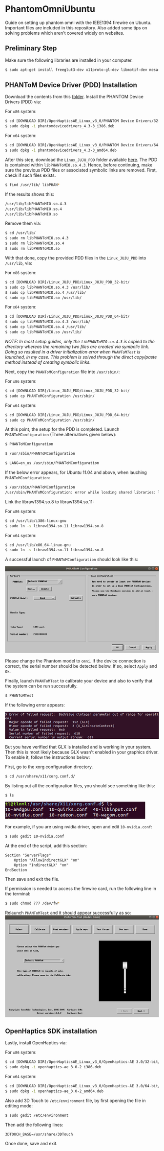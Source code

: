 # PhantomOmniUbuntu
Guide on setting up phantom omni with the IEEE1394 firewire on Ubuntu. Important files are included in this repository. Also added some tips on solving problems which aren't covered widely on websites.

## Preliminary Step
Make sure the following libraries are installed in your computer.
```bash
$ sudo apt-get install freeglut3-dev x11proto-gl-dev libmotif-dev mesa-utils libglw1-mesa-dev libncurses5-dev
```

## PHANToM Device Driver (PDD) Installation
Download the contents from this [folder](https://github.com/TzeLun/PhantomOmniUbuntu/tree/main/OpenHapticsAE_Linux_v3_0). Install the PHANTOM Device Drivers (PDD) via:

For `x86` system:
```bash
$ cd [DOWNLOAD DIR]/OpenHapticsAE_Linux_v3_0/PHANTOM Device Drivers/32-bit/
$ sudo dpkg -i phantomdevicedrivers_4.3-3_i386.deb
```
For `x64` system:
```bash
$ cd [DOWNLOAD DIR]/OpenHapticsAE_Linux_v3_0/PHANTOM Device Drivers/64-bit/
$ sudo dpkg -i phantomdevicedrivers_4.3-3_amd64.deb
```
After this step, download the `Linux_JUJU_PDD` folder available [here](https://github.com/TzeLun/PhantomOmniUbuntu/tree/main/Linux_JUJU_PDD). The PDD is contained within `libPHANToMIO.so.4.3`. Hence, before continuing, make sure the previous PDD files or associated symbolic links are removed. First, check if such files exists.
```bash
$ find /usr/lib/ libPHAN*
```
If the results shows this:
```bash
/usr/lib/libPHANToMIO.so.4.3
/usr/lib/libPHANToMIO.so.4
/usr/lib/libPHANToMIO.so
```
Remove them via:
```bash
$ cd /usr/lib/
$ sudo rm libPHANToMIO.so.4.3
$ sudo rm libPHANToMIO.so.4
$ sudo rm libPHANToMIO.so
```
With that done, copy the provided PDD files in the `Linux_JUJU_PDD` into `/usr/lib`, via:

For `x86` system:
```bash
$ cd [DOWNLOAD DIR]/Linux_JUJU_PDD/Linux_JUJU_PDD_32-bit/
$ sudo cp libPHANToMIO.so.4.3 /usr/lib/
$ sudo cp libPHANToMIO.so.4 /usr/lib/
$ sudo cp libPHANToMIO.so /usr/lib/
```
For `x64` system:
```bash
$ cd [DOWNLOAD DIR]/Linux_JUJU_PDD/Linux_JUJU_PDD_64-bit/
$ sudo cp libPHANToMIO.so.4.3 /usr/lib/
$ sudo cp libPHANToMIO.so.4 /usr/lib/
$ sudo cp libPHANToMIO.so /usr/lib/
```
*NOTE: In most setup guides, only the `libPHANToMIO.so.4.3` is copied to the directory whereas the remaining two files are created via symbolic link. Doing so resulted in a driver initialization error when `PHANToMTest` is launched, in my case. This problem is solved through the direct copy/paste method instead of creating symbolic links.* 

Next, copy the `PHANToMConfiguration` file into `/usr/sbin/`:

For `x86` system:
```bash
$ cd [DOWNLOAD DIR]/Linux_JUJU_PDD/Linux_JUJU_PDD_32-bit/
$ sudo cp PHANToMConfiguration /usr/sbin/
```
For `x64` system:
```bash
$ cd [DOWNLOAD DIR]/Linux_JUJU_PDD/Linux_JUJU_PDD_64-bit/
$ sudo cp PHANToMConfiguration /usr/sbin/
```
At this point, the setup for the PDD is completed. Launch `PHANToMConfiguration` (Three alternatives given below):
```bash
$ PHANToMConfiguration
```
```bash
$ /usr/sbin/PHANToMConfiguration
```
```bash
$ LANG=en_us /usr/sbin/PHANToMConfiguration
```
If the below error appears, for Ubuntu 11.04 and above, when lauching `PHANToMConfiguration`:
```bash
$ /usr/sbin/PHANToMConfiguration
/usr/sbin/PHANToMConfiguration: error while loading shared libraries: libraw1394.so.8: cannot open shared object file: No such file or directory
```
Link the libraw1394.so.8 to libraw1394.so.11:

For `x86` system:
```bash
$ cd /usr/lib/i386-linux-gnu
$ sudo ln -s libraw1394.so.11 libraw1394.so.8
```
For `x64` system:
```bash
$ cd /usr/lib/x86_64-linux-gnu
$ sudo ln -s libraw1394.so.11 libraw1394.so.8
```
A successful launch of `PHANToMConfiguration` should look like this:

![PHANToMConfiguration](https://github.com/TzeLun/PhantomOmniUbuntu/blob/main/Supporting%20documents/phantomconfiguration.png)

Please change the Phantom model to `omni`. If the device connection is correct, the serial number should be detected below. If so, select `Apply` and `Ok`.

Finally, launch `PHANToMTest` to calibrate your device and also to verify that the system can be run successfully.
```bash
$ PHANToMTest
```
If the following error appears:

![GLX_error](https://github.com/TzeLun/PhantomOmniUbuntu/blob/main/Supporting%20documents/GLX_error.png)

But you have verified that GLX is installed and is working in your system. Then this is most likely because GLX wasn't enabled in your graphics driver. To enable it, follow the instructions below:

First, go to the xorg configuration directory.
```bash
$ cd /usr/share/x11/xorg.conf.d/
```
By listing out all the configuration files, you should see something like this:
```bash
$ ls
```
![xorg_config](https://github.com/TzeLun/PhantomOmniUbuntu/blob/main/Supporting%20documents/xorg_config.png)

For example, if you are using nvidia driver, open and edit `10-nvidia.conf`:
```bash
$ sudo gedit 10-nvidia.conf
```
At the end of the script, add this section:
```
Section "ServerFlags"
 	Option "AllowIndirectGLX" "on"
 	Option "IndirectGLX" "on"
EndSection
```
Then save and exit the file.<br/>

If permission is needed to access the firewire card, run the following line in the terminal:
```bash
$ sudo chmod 777 /dev/fw*
```
Relaunch `PHANToMTest` and it should appear successfully as so:
![phantom_test](https://github.com/TzeLun/PhantomOmniUbuntu/blob/main/Supporting%20documents/phantomtest.png)

## OpenHaptics SDK installation
Lastly, install OpenHaptics via:

For `x86` system:
```bash
$ cd [DOWNLOAD DIR]/OpenHapticsAE_Linux_v3_0/OpenHaptics-AE 3.0/32-bit/
$ sudo dpkg -i openhaptics-ae_3.0-2_i386.deb
```
For `x64` system:
```bash
$ cd [DOWNLOAD DIR]/OpenHapticsAE_Linux_v3_0/OpenHaptics-AE 3.0/64-bit/
$ sudo dpkg -i openhaptics-ae_3.0-2_amd64.deb
```
Also add 3D Touch to `/etc/environment` file, by first opening the file in editing mode:
```bash
$ sudo gedit /etc/environment
```
Then add the following lines:
```
3DTOUCH_BASE=/usr/share/3DTouch
```
Once done, save and exit.
